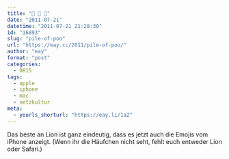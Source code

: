 ```yaml
---
title: "💩 💩 💩"
date: "2011-07-21"
datetime: "2011-07-21 21:28:30"
id: "16893"
slug: "pile-of-poo"
url: "https://eay.cc/2011/pile-of-poo/"
author: "eay"
format: "post"
categories:
  - 0815
tags:
  - apple
  - iphone
  - mac
  - netzkultur
meta:
  - yourls_shorturl: "https://eay.li/1a2"
---
```


Das beste an Lion ist ganz eindeutig, dass es jetzt auch die Emojis vom iPhone anzeigt. (Wenn ihr die Häufchen nicht seht, fehlt euch entweder Lion oder Safari.)
